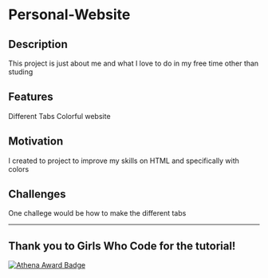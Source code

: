 # Personal-Website

Description
--------------------------
 This project is just about me and what I love to do in my free time other than studing 

Features
--------------------------
 Different Tabs
 Colorful website

Motivation
--------------------------
 I created to project to improve my skills on HTML and specifically with colors

Challenges
--------------------------
 One challege would be how to make the different tabs


----------------------------------------------------
Thank you to Girls Who Code for the tutorial! 
--------------------------
[![Athena Award Badge](https://img.shields.io/endpoint?url=https%3A%2F%2Faward.athena.hackclub.com%2Fapi%2Fbadge)](https://award.athena.hackclub.com?utm_source=readme)
